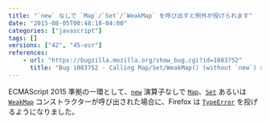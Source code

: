 ```yaml
---
title: "`new` なしで `Map`/`Set`/`WeakMap` を呼び出すと例外が投げられます"
date: "2015-08-05T00:48:18-04:00"
categories: ["javascript"]
tags: []
versions: ["42", "45-esr"]
references:
    - url: "https://bugzilla.mozilla.org/show_bug.cgi?id=1083752"
      title: "Bug 1083752 - Calling Map/Set/WeakMap() (without `new`) should throw"
---
```

ECMAScript 2015 準拠の一環として、[`new`](https://developer.mozilla.org/docs/Web/JavaScript/Reference/Operators/new) 演算子なしで [`Map`](https://developer.mozilla.org/docs/Web/JavaScript/Reference/Global_Objects/Map)、[`Set`](https://developer.mozilla.org/docs/Web/JavaScript/Reference/Global_Objects/Set) あるいは [`WeakMap`](https://developer.mozilla.org/docs/Web/JavaScript/Reference/Global_Objects/WeakMap) コンストラクターが呼び出された場合に、Firefox は [`TypeError`](https://developer.mozilla.org/docs/Web/JavaScript/Reference/Global_Objects/TypeError) を投げるようになりました。
